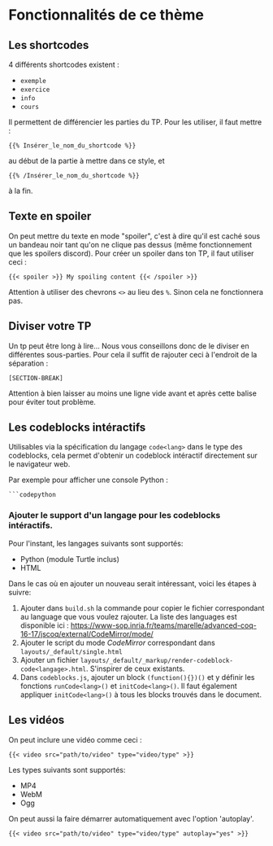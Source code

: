 # Fonctionnalités de ce thème

## Les shortcodes

4 différents shortcodes existent :
- `exemple`
- `exercice`
- `info`
- `cours`

Il permettent de différencier les parties du TP. Pour les utiliser, il faut mettre :

```
{{% Insérer_le_nom_du_shortcode %}}
```
au début de la partie à mettre dans ce style, et

```
{{% /Insérer_le_nom_du_shortcode %}}
```

à la fin.

## Texte en spoiler

On peut mettre du texte en mode "spoiler", c'est à dire qu'il est caché sous
un bandeau noir tant qu'on ne clique pas dessus (même fonctionnement que les
spoilers discord). Pour créer un spoiler dans ton TP, il faut utiliser ceci :

```
{{< spoiler >}} My spoiling content {{< /spoiler >}}
```

Attention à utiliser des chevrons `<>` au lieu des `%`. Sinon cela ne
fonctionnera pas.


## Diviser votre TP

Un tp peut être long à lire... Nous vous conseillons donc de le diviser en différentes sous-parties.
Pour cela il suffit de rajouter ceci à l'endroit de la séparation :

```
[SECTION-BREAK]
```

Attention à bien laisser au moins une ligne vide avant et après cette balise pour éviter tout problème.



## Les codeblocks intéractifs

Utilisables via la spécification du langage `code<lang>` dans le type des
codeblocks, cela permet d'obtenir un codeblock intéractif directement sur le
navigateur web.

Par exemple pour afficher une console Python :
````
```codepython
````

### Ajouter le support d'un langage pour les codeblocks intéractifs.

Pour l'instant, les langages suivants sont supportés:

- Python (module Turtle inclus)
- HTML

Dans le cas où en ajouter un nouveau serait intéressant, voici les étapes à suivre:


1. Ajouter dans `build.sh` la commande pour copier le fichier correspondant au language que vous voulez rajouter. 
    La liste des languages est disponible ici : https://www-sop.inria.fr/teams/marelle/advanced-coq-16-17/jscoq/external/CodeMirror/mode/
2. Ajouter le script du mode _CodeMirror_ correspondant dans `layouts/_default/single.html`
3. Ajouter un fichier `layouts/_default/_markup/render-codeblock-code<langage>.html`. S'inspirer de ceux existants.
4. Dans `codeblocks.js`, ajouter un block `(function(){})()` et y définir les
    fonctions `runCode<lang>()` et `initCode<lang>()`. Il faut également
    appliquer `initCode<lang>()` à tous les blocks trouvés dans le document.

## Les vidéos

On peut inclure une vidéo comme ceci :

```
{{< video src="path/to/video" type="video/type" >}}
``` 

Les types suivants sont supportés:
- MP4
- WebM
- Ogg

On peut aussi la faire démarrer automatiquement avec l'option 'autoplay'.

```
{{< video src="path/to/video" type="video/type" autoplay="yes" >}}
```

